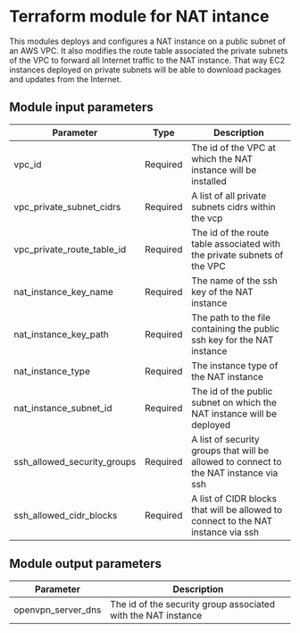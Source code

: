 # Terraform module for NAT intance

This modules deploys and configures a NAT instance on a public subnet of an AWS VPC. It also modifies the route table associated the private subnets of the VPC to forward all Internet traffic to the NAT instance. That way EC2 instances deployed on private subnets will be able to download packages and updates from the Internet.

## Module input parameters

| Parameter                   | Type     | Description                                                                           |
| --------------------------- |--------- | ------------------------------------------------------------------------------------- |
| vpc_id                      | Required | The id of the VPC at which the NAT instance will be installed                         |
| vpc_private_subnet_cidrs    | Required | A list of all private subnets cidrs within the vcp                                    |
| vpc_private_route_table_id  | Required | The id of the route table associated with the private subnets of the VPC              |
| nat_instance_key_name       | Required | The name of the ssh key of the NAT instance                                           |
| nat_instance_key_path       | Required | The path to the file containing the public ssh key for the NAT instance               |
| nat_instance_type           | Required | The instance type of the NAT instance                                                 |
| nat_instance_subnet_id      | Required | The id of the public subnet on which the NAT instance will be deployed                |
| ssh_allowed_security_groups | Required | A list of security groups that will be allowed to connect to the NAT instance via ssh |
| ssh_allowed_cidr_blocks     | Required | A list of CIDR blocks that will be allowed to connect to the NAT instance via ssh     |

## Module output parameters

| Parameter              | Description                                                   |
| ---------------------- | ------------------------------------------------------------- |
| openvpn_server_dns     | The id of the security group associated with the NAT instance |